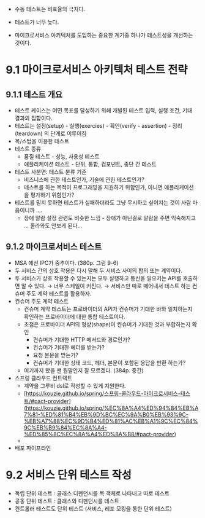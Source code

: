 - 수동 테스트는 비효율의 극치다.
- 테스트가 너무 늦다.

- 마이크로서비스 아키텍처를 도입하는 중요한 계기중 하나가 테스트성을 개선하는 것이다.

# 9.1 마이크로서비스 아키텍처 테스트 전략

## 9.1.1 테스트 개요

- 테스트 케이스는 어떤 목표를 달성하기 위해 개발된 테스트 입력, 실행 조건, 기대 결과의 집합이다.
- 테스트는 설정(setup) - 실행(exercies) - 확인(verify - assertion) - 정리(teardown) 의 단계로 이루어짐
- 목/스텁을 이용한 테스트
- 테스트 종류
  - 품질 테스트 - 성능, 사용성 테스트
  - 애플리케이션 테스트 - 단위, 통합, 컴포넌트, 종단 간 테스트
- 테스트 사분면: 테스트 분류 기준
  - 비즈니스에 관한 테스트인가, 기술에 관한 테스트인가?
  - 테스트를 하는 목적이 프로그래밍을 지원하기 위함인가, 아니면 애플리케이션을 평가하기 위함인가?
- 테스트를 믿지 못하면 테스트가 실패하더라도 그냥 무시하고 싶어지는 것이 사람 마음이니까 ....
  - 장애 알람 설정 관련도 비슷한 느낌 - 장애가 아닌걸로 알람을 주면 익숙해지고 ... 올라와도 안보게 된다...

## 9.1.2 마이크로서비스 테스트

- MSA 에선 IPC가 중추이다. (380p. 그림 9-6)
- 두 서비스 간의 상호 작용은 다시 말해 두 서비스 사이의 합의 또는 계약이다.
- 두 서비스가 상호 작용할 수 있는지는 모두 실행하고 통신을 일으키는 API를 호출하면 알 수 있다.
  → 너무 스케일이 커진다. → 서비스만 따로 떼어내서 테스트 하는 컨슈머 주도 계약 테스트를 활용하자.
- 컨슈머 주도 계약 테스트
  - 컨슈머 계약 테스트는 프로바이더의 API가 컨슈머가 기대한 바와 일치하는지 확인하는 프로바이더에 대한 통합 테스트이다.
  - 초점은 프로바이더 API의 형상(shape)이 컨슈머가 기대한 것과 부합하는지 확인
    - 컨슈머가 기대한 HTTP 메서드와 경로인가?
    - 컨슈머가 기대한 헤더를 받는가?
    - 요청 본문을 받는가?
    - 컨슈머가 기대한 상태 코드, 헤더, 본문이 포함된 응답을 반환 하는가?
  - 여기까지 봤을 땐 뭔말인지 잘 모르겠다. (384p. 중간)
- 스프링 클라우드 컨트랙트
  - 계약을 그루비 dsl로 작성할 수 있게 지원한다.
  - [https://kouzie.github.io/spring/스프링-클라우드-마이크로서비스-테스트/#pact-provider](https://kouzie.github.io/spring/%EC%8A%A4%ED%94%84%EB%A7%81-%ED%81%B4%EB%9D%BC%EC%9A%B0%EB%93%9C-%EB%A7%88%EC%9D%B4%ED%81%AC%EB%A1%9C%EC%84%9C%EB%B9%84%EC%8A%A4-%ED%85%8C%EC%8A%A4%ED%8A%B8/#pact-provider)
  -
- 배포 파이프라인

# 9.2 서비스 단위 테스트 작성

- 독립 단위 테스트 : 클래스 디펜던시를 목 객체로 나타내고 따로 테스트
- 공동 단위 테스트 : 클래스와 디펜던시를 테스트
- 컨트롤러 테스트도 단위 테스트 (서비스, 레포 모킹을 통한 단위 테스트)

